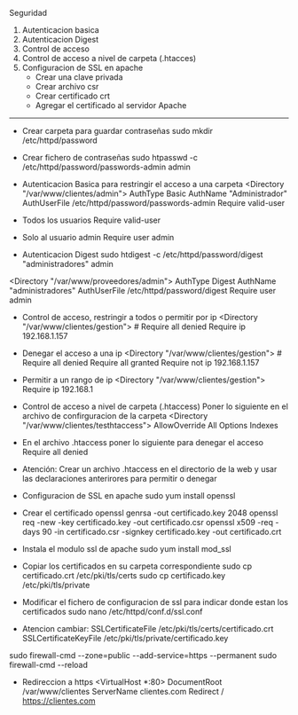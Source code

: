 Seguridad
1. Autenticacion basica
2. Autenticacion Digest
3. Control de acceso
4. Control de acceso a nivel de carpeta (.htacces)
5. Configuracion de SSL en apache
   - Crear una clave privada
   - Crear archivo csr
   - Crear certificado crt
   - Agregar el certificado al servidor Apache

-------------------------------------------------

- Crear carpeta para guardar contraseñas
sudo mkdir /etc/httpd/password

- Crear fichero de contraseñas
sudo htpasswd -c /etc/httpd/password/passwords-admin admin

- Autenticacion Basica para restringir el acceso a una carpeta
<Directory "/var/www/clientes/admin">
    AuthType Basic
    AuthName "Administrador"
    AuthUserFile /etc/httpd/password/passwords-admin
    Require valid-user
</Directory>

- Todos los usuarios
Require valid-user 

- Solo al usuario admin
Require user admin 

- Autenticacion Digest
sudo htdigest -c /etc/httpd/password/digest "administradores" admin

<Directory "/var/www/proveedores/admin">
    AuthType Digest
    AuthName "administradores"
    AuthUserFile /etc/httpd/password/digest
    Require user admin
</Directory>

- Control de acceso, restringir a todos o permitir por ip
<Directory "/var/www/clientes/gestion">
    <RequireAll>
       # Require all denied
       	Require	ip 192.168.1.157
    </RequireAll>
</Directory>

- Denegar el acceso a una ip
<Directory "/var/www/clientes/gestion">
    <RequireAll>
       # Require all denied
        Require all granted
        Require not ip 192.168.1.157
    </RequireAll>
</Directory>

- Permitir a un rango de ip
<Directory "/var/www/clientes/gestion">
    <RequireAll>
        Require ip 192.168.1
    </RequireAll>
</Directory>

- Control de acceso a nivel de carpeta (.htaccess)
Poner lo siguiente en el archivo de confirguracion de la carpeta
<Directory "/var/www/clientes/testhtaccess">
    AllowOverride All
    Options Indexes
</Directory>

- En el archivo .htaccess poner lo siguiente para denegar  el acceso
Require all denied

- Atención:
Crear un archivo .htaccess en el directorio de la web y usar las declaraciones anterirores para permitir o denegar

- Configuracion de SSL en apache
sudo yum install openssl

- Crear el certificado
openssl genrsa -out certificado.key 2048
openssl req -new -key certificado.key -out certificado.csr
openssl x509 -req -days 90 -in certificado.csr -signkey certificado.key -out certificado.crt

- Instala el modulo ssl de apache
sudo yum install mod_ssl 

- Copiar los certificados en su carpeta correspondiente
sudo cp certificado.crt /etc/pki/tls/certs
sudo cp certificado.key /etc/pki/tls/private

- Modificar el fichero de configuracion de ssl para indicar donde estan los certificados
sudo nano /etc/httpd/conf.d/ssl.conf

- Atencion cambiar:
SSLCertificateFile /etc/pki/tls/certs/certificado.crt
SSLCertificateKeyFile /etc/pki/tls/private/certificado.key

sudo firewall-cmd --zone=public --add-service=https --permanent
sudo firewall-cmd --reload

- Redireccion a https
<VirtualHost *:80>
    DocumentRoot /var/www/clientes
    ServerName clientes.com
    Redirect / https://clientes.com
</VirtualHost>

